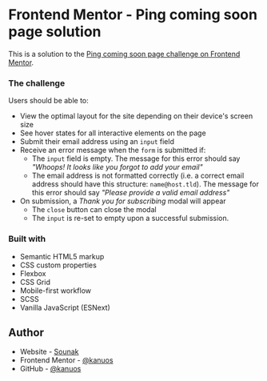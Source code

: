 # Frontend Mentor - Ping coming soon page solution

This is a solution to the [Ping coming soon page challenge on Frontend Mentor](https://www.frontendmentor.io/challenges/ping-single-column-coming-soon-page-5cadd051fec04111f7b848da). 


### The challenge

Users should be able to:

- View the optimal layout for the site depending on their device's screen size
- See hover states for all interactive elements on the page
- Submit their email address using an `input` field
- Receive an error message when the `form` is submitted if:
	- The `input` field is empty. The message for this error should say *"Whoops! It looks like you forgot to add your email"*
	- The email address is not formatted correctly (i.e. a correct email address should have this structure: `name@host.tld`). The message for this error should say *"Please provide a valid email address"*
- On submission, a *Thank you for subscribing* modal will appear
  - The `close` button can close the modal
  - The `input` is re-set to empty upon a successful submission. 

### Built with

- Semantic HTML5 markup
- CSS custom properties
- Flexbox
- CSS Grid
- Mobile-first workflow
- SCSS
- Vanilla JavaScript (ESNext)


## Author

- Website - [Sounak](https://www.sounakmukherjee.com)
- Frontend Mentor - [@kanuos](https://www.frontendmentor.io/profile/kanuos)
- GitHub - [@kanuos](https://www.github.com/kanuos)

